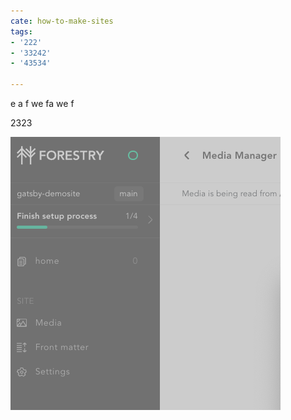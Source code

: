 ```yaml
---
cate: how-to-make-sites
tags:
- '222'
- '33242'
- '43534'

---
```

e a f we fa we f

2323

![](/uploads/2023-02-10-15-05-03.png)